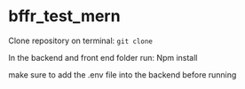 # bffr_test_mern



Clone repository on terminal:
``` git clone ```


In the backend and front end folder run:
Npm install 

make sure to add the .env file into the backend before running
